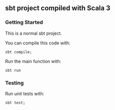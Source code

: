 ## sbt project compiled with Scala 3

### Getting Started

This is a normal sbt project.

You can compile this code with:
```
sbt compile;
```

Run the main function with:
```
sbt run
```

### Testing
Run unit tests with:
```
sbt test;
```
